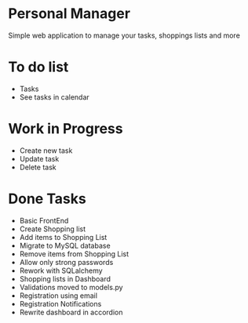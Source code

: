 # Personal Manager
Simple web application to manage your tasks, shoppings lists and more

# To do list
 - Tasks
 - See tasks in calendar

# Work in Progress
 - Create new task
 - Update task
 - Delete task

# Done Tasks
 - Basic FrontEnd
 - Create Shopping list
 - Add items to Shopping List
 - Migrate to MySQL database
 - Remove items from Shopping List
 - Allow only strong passwords
 - Rework with SQLalchemy
 - Shopping lists in Dashboard
 - Validations moved to models.py
 - Registration using email
 - Registration Notifications
 - Rewrite dashboard in accordion
